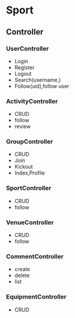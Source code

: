 # Sport
## Controller
###  UserController
* Login
* Register
* Logout
* Search(username,)
* Follow(uid),follow user

### ActivityController
* CRUD
* follow
* review

### GroupController
* CRUD
* Join
* Kickout
* Index,Profile

### SportController
* CRUD
* follow

### VenueController
* CRUD
* follow

### CommentController
* create
* delete
* list

### EquipmentController
* CRUD

 








